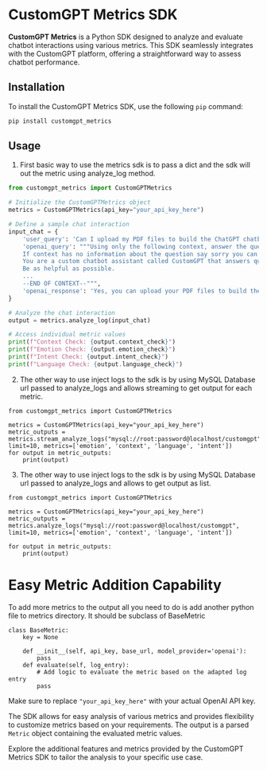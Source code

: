 # CustomGPT Metrics SDK

**CustomGPT Metrics** is a Python SDK designed to analyze and evaluate chatbot interactions using various metrics. This SDK seamlessly integrates with the CustomGPT platform, offering a straightforward way to assess chatbot performance.

## Installation

To install the CustomGPT Metrics SDK, use the following `pip` command:

```bash
pip install customgpt_metrics
```

## Usage

1. First basic way to use the metrics sdk is to pass a dict and the sdk will out the metric using analyze_log method.

```python
from customgpt_metrics import CustomGPTMetrics

# Initialize the CustomGPTMetrics object
metrics = CustomGPTMetrics(api_key="your_api_key_here")

# Define a sample chat interaction
input_chat = {
    'user_query': 'Can I upload my PDF files to build the ChatGPT chatbot?',
    'openai_query': """Using only the following context, answer the questions.
    If context has no information about the question say sorry you can't answer as you don't have enough knowledge about that subject.
    You are a custom chatbot assistant called CustomGPT that answers questions based on the given context.
    Be as helpful as possible.
    ...
    --END OF CONTEXT--""",
    'openai_response': 'Yes, you can upload your PDF files to build the ChatGPT chatbot. The platform supports uploading documents in 1400+ formats, including PDFs, Microsoft Office docs, Google docs, and audio files. You can simply go to your CustomGPT dashboard and upload the documents to build your custom chatbots in minutes.'
}

# Analyze the chat interaction
output = metrics.analyze_log(input_chat)

# Access individual metric values
print(f"Context Check: {output.context_check}")
print(f"Emotion Check: {output.emotion_check}")
print(f"Intent Check: {output.intent_check}")
print(f"Language Check: {output.language_check}")
```
2. The other way to use inject logs to the sdk is by using MySQL Database url passed to analyze_logs and allows streaming to get output for each metric.

```
from customgpt_metrics import CustomGPTMetrics

metrics = CustomGPTMetrics(api_key="your_api_key_here")
metric_outputs = metrics.stream_analyze_logs("mysql://root:password@localhost/customgpt", limit=10, metrics=['emotion', 'context', 'language', 'intent'])
for output in metric_outputs:
    print(output)
```
3. The other way to use inject logs to the sdk is by using MySQL Database url passed to analyze_logs and allows to get output as list.

```
from customgpt_metrics import CustomGPTMetrics

metrics = CustomGPTMetrics(api_key="your_api_key_here")
metric_outputs = metrics.analyze_logs("mysql://root:password@localhost/customgpt", limit=10, metrics=['emotion', 'context', 'language', 'intent'])

for output in metric_outputs:
    print(output)
```

# Easy Metric Addition Capability

To add more metrics to the output all you need to do is add another python file to metrics directory. It should be subclass of BaseMetric
```
class BaseMetric:
    key = None
    
    def __init__(self, api_key, base_url, model_provider='openai'):
        pass
    def evaluate(self, log_entry):
        # Add logic to evaluate the metric based on the adapted log entry
        pass
```

Make sure to replace `"your_api_key_here"` with your actual OpenAI API key.

The SDK allows for easy analysis of various metrics and provides flexibility to customize metrics based on your requirements. The output is a parsed `Metric` object containing the evaluated metric values.

Explore the additional features and metrics provided by the CustomGPT Metrics SDK to tailor the analysis to your specific use case.
